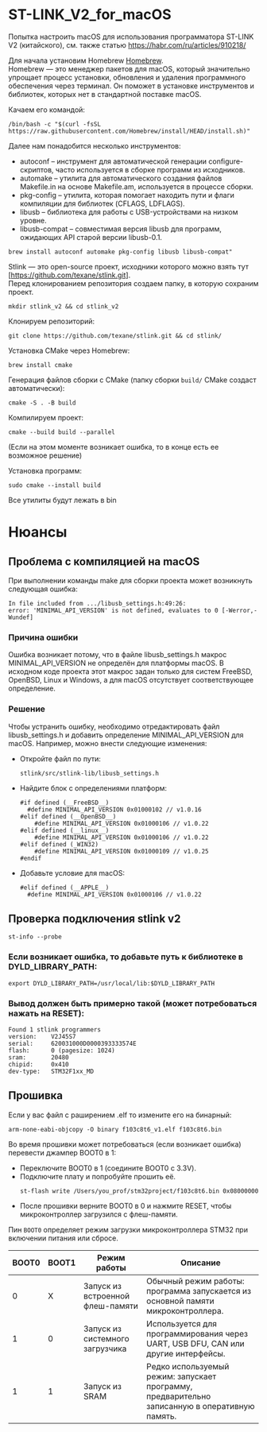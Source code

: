 # ST-LINK_V2_for_macOS
Попытка настроить macOS для использования программатора ST-LINK V2 (китайского), см. также статью https://habr.com/ru/articles/910218/

Для начала установим Homebrew [Homebrew](https://brew.sh/).  
Homebrew — это менеджер пакетов для macOS, который значительно упрощает процесс установки, обновления и удаления программного обеспечения через терминал. Он поможет в установке инструментов и библиотек, которых нет в стандартной поставке macOS.

Качаем его командой:

```
/bin/bash -c "$(curl -fsSL https://raw.githubusercontent.com/Homebrew/install/HEAD/install.sh)"
```

Далее нам понадобится несколько инструментов:
- autoconf – инструмент для автоматической генерации configure-скриптов, часто используется в сборке программ из исходников.
- automake – утилита для автоматического создания файлов Makefile.in на основе Makefile.am, используется в процессе сборки.
- pkg-config – утилита, которая помогает находить пути и флаги компиляции для библиотек (CFLAGS, LDFLAGS).
- libusb – библиотека для работы с USB-устройствами на низком уровне.
- libusb-compat – совместимая версия libusb для программ, ожидающих API старой версии libusb-0.1.
  
```
brew install autoconf automake pkg-config libusb libusb-compat"
```

Stlink — это open-source проект, исходники которого можно взять тут [https://github.com/texane/stlink.git].  
Перед клонированием репозитория создаем папку, в которую сохраним проект.  

```
mkdir stlink_v2 && cd stlink_v2
```

Клонируем репозиторий:

```
git clone https://github.com/texane/stlink.git && cd stlink/
```

Установка CMake через Homebrew:

```
brew install cmake
```

Генерация файлов сборки с CMake (папку сборки `build/` CMake создаст автоматически):  

```
cmake -S . -B build
```

Компилируем проект:

```
cmake --build build --parallel
```
(Если на этом моменте возникает ошибка, то в конце есть ее возможное решение)


Установка программ:

```
sudo cmake --install build
```

Все утилиты будут лежать в bin


# Нюансы 
## Проблема с компиляцией на macOS
При выполнении команды make для сборки проекта может возникнуть следующая ошибка:

```
In file included from .../libusb_settings.h:49:26:
error: 'MINIMAL_API_VERSION' is not defined, evaluates to 0 [-Werror,-Wundef]
```
### Причина ошибки
Ошибка возникает потому, что в файле libusb_settings.h макрос MINIMAL_API_VERSION не определён для платформы macOS. В исходном коде проекта этот макрос задан только для систем FreeBSD, OpenBSD, Linux и Windows, а для macOS отсутствует соответствующее определение.

### Решение
Чтобы устранить ошибку, необходимо отредактировать файл libusb_settings.h и добавить определение MINIMAL_API_VERSION для macOS. Например, можно внести следующие изменения:

- Откройте файл по пути:
  ```
  stlink/src/stlink-lib/libusb_settings.h
  ```
- Найдите блок с определениями платформ:
  ```
  #if defined (__FreeBSD__)
    #define MINIMAL_API_VERSION 0x01000102 // v1.0.16
  #elif defined (__OpenBSD__)
      #define MINIMAL_API_VERSION 0x01000106 // v1.0.22
  #elif defined (__linux__)
      #define MINIMAL_API_VERSION 0x01000106 // v1.0.22
  #elif defined (_WIN32)
      #define MINIMAL_API_VERSION 0x01000109 // v1.0.25
  #endif
  ```
- Добавьте условие для macOS:
  ```
  #elif defined (__APPLE__)
    #define MINIMAL_API_VERSION 0x01000106 // v1.0.22
  ```

## Проверка подключения stlink v2

  ```
 st-info --probe
  ```

### Если возникает ошибка, то добавьте путь к библиотеке в DYLD_LIBRARY_PATH:

  ```
 export DYLD_LIBRARY_PATH=/usr/local/lib:$DYLD_LIBRARY_PATH
  ```
### Вывод должен быть примерно такой (может потребоваться нажать на RESET):

  ```
Found 1 stlink programmers
  version:    V2J45S7
  serial:     620031000D0000393333574E
  flash:      0 (pagesize: 1024)
  sram:       20480
  chipid:     0x410
  dev-type:   STM32F1xx_MD
  ```
## Прошивка

Если у вас файл с раширением .elf то измените его на бинарный:

```
arm-none-eabi-objcopy -O binary f103c8t6_v1.elf f103c8t6.bin
```
Во время прошивки может потребоваться (если возникает ошибка) перевести джампер BOOT0 в 1:
- Переключите BOOT0 в 1 (соедините BOOT0 с 3.3V).
- Подключите плату и попробуйте прошить её.
  ```
  st-flash write /Users/you_prof/stm32project/f103c8t6.bin 0x08000000
  ```
- После прошивки верните BOOT0 в 0 и нажмите RESET, чтобы микроконтроллер загрузился с флеш-памяти.

Пин `BOOT0` определяет режим загрузки микроконтроллера STM32 при включении питания или сбросе.  

| BOOT0 | BOOT1 | Режим работы                            | Описание                                                                                       |
|-------|-------|-----------------------------------------|------------------------------------------------------------------------------------------------|
| 0     | X     | Запуск из встроенной флеш-памяти        | Обычный режим работы: программа запускается из основной памяти микроконтроллера.               |
| 1     | 0     | Запуск из системного загрузчика         | Используется для программирования через UART, USB DFU, CAN или другие интерфейсы.              |
| 1     | 1     | Запуск из SRAM                          | Редко используемый режим: запускает программу, предварительно записанную в оперативную память. |
